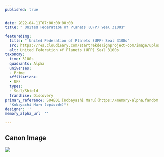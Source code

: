 ```yaml
---
published: true


date: 2022-04-11T07:00:00+00:00
title: " United Federation of Planets (UFP) Seal 3100s"

featuredImg:
  title: " United Federation of Planets (UFP) Seal 3100s"
  src: https://res.cloudinary.com/startrekdesignproject-com/image/upload/v1649712245/UFP-Seal-3100s.png
  alt: United Federation of Planets (UFP) Seal 3100s
taxonomy:
  time: 3100s
  quadrants: Alpha
  universes:
  - Prime
  affiliations:
  - UFP
  types:
  - Seal/Shield
  franchise: Discovery
primary_reference: S04E01 [Kobayashi Maru](https://memory-alpha.fandom.com/wiki/Kobayashi_Maru_(episode)
  "Kobayashi Maru (episode)")
designer: ''
memory_alpha_url: ''

---
```

## Canon Image

![](https://res.cloudinary.com/startrekdesignproject-com/image/upload/v1649741264/UFP-Seal-3100s_DSC-4x1-1.jpg)